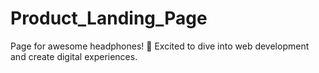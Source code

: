 # Product_Landing_Page
Page for awesome headphones! 🚀 Excited to dive into web development and create digital experiences. 
